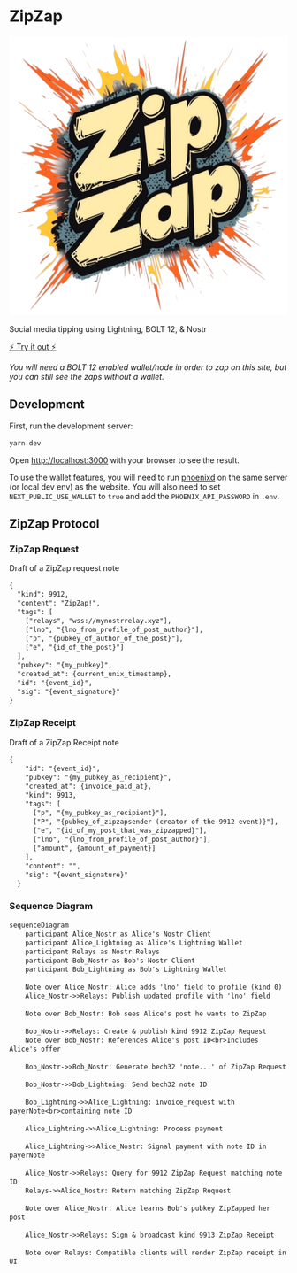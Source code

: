 # ZipZap

![ZipZap Logo](public/zipzap.png)

Social media tipping using Lightning, BOLT 12, & Nostr

[⚡️ Try it out ⚡️](https://zipzapbolt12.netlify.app/)

*You will need a BOLT 12 enabled wallet/node in order to zap on this site, but you can still see the zaps without a wallet.*

## Development

First, run the development server:

```bash
yarn dev
```

Open [http://localhost:3000](http://localhost:3000) with your browser to see the result.

To use the wallet features, you will need to run [phoenixd](https://phoenix.acinq.co/server) on the same server (or local dev env) as the website. You will also need to set `NEXT_PUBLIC_USE_WALLET` to `true` and add the `PHOENIX_API_PASSWORD` in `.env`.

## ZipZap Protocol

### ZipZap Request

Draft of a ZipZap request note

```
{
  "kind": 9912,
  "content": "ZipZap!",
  "tags": [
    ["relays", "wss://mynostrrelay.xyz"],
    ["lno", "{lno_from_profile_of_post_author}"],
    ["p", "{pubkey_of_author_of_the_post}"],
    ["e", "{id_of_the_post}"]
  ],
  "pubkey": "{my_pubkey}",
  "created_at": {current_unix_timestamp},
  "id": "{event_id}",
  "sig": "{event_signature}"
}
```

### ZipZap Receipt

Draft of a ZipZap Receipt note

```
{
    "id": "{event_id}",
    "pubkey": "{my_pubkey_as_recipient}",
    "created_at": {invoice_paid_at},
    "kind": 9913,
    "tags": [
      ["p", "{my_pubkey_as_recipient}"],
      ["P", "{pubkey_of_zipzapsender (creator of the 9912 event)}"],
      ["e", "{id_of_my_post_that_was_zipzapped}"],
      ["lno", "{lno_from_profile_of_post_author}"],
      ["amount", {amount_of_payment}]
    ],
    "content": "",
    "sig": "{event_signature}"
  }
```

### Sequence Diagram

```mermaid
sequenceDiagram
    participant Alice_Nostr as Alice's Nostr Client
    participant Alice_Lightning as Alice's Lightning Wallet
    participant Relays as Nostr Relays
    participant Bob_Nostr as Bob's Nostr Client
    participant Bob_Lightning as Bob's Lightning Wallet
    
    Note over Alice_Nostr: Alice adds 'lno' field to profile (kind 0)
    Alice_Nostr->>Relays: Publish updated profile with 'lno' field
    
    Note over Bob_Nostr: Bob sees Alice's post he wants to ZipZap
    
    Bob_Nostr->>Relays: Create & publish kind 9912 ZipZap Request
    Note over Bob_Nostr: References Alice's post ID<br>Includes Alice's offer
    
    Bob_Nostr->>Bob_Nostr: Generate bech32 'note...' of ZipZap Request
    
    Bob_Nostr->>Bob_Lightning: Send bech32 note ID
    
    Bob_Lightning->>Alice_Lightning: invoice_request with payerNote<br>containing note ID
    
    Alice_Lightning->>Alice_Lightning: Process payment
    
    Alice_Lightning->>Alice_Nostr: Signal payment with note ID in payerNote
    
    Alice_Nostr->>Relays: Query for 9912 ZipZap Request matching note ID
    Relays->>Alice_Nostr: Return matching ZipZap Request
    
    Note over Alice_Nostr: Alice learns Bob's pubkey ZipZapped her post
    
    Alice_Nostr->>Relays: Sign & broadcast kind 9913 ZipZap Receipt
    
    Note over Relays: Compatible clients will render ZipZap receipt in UI
```
